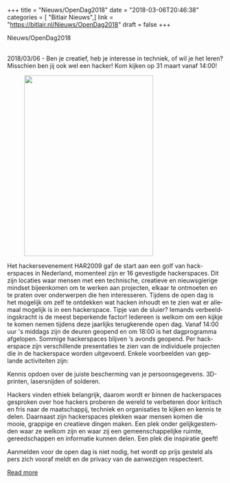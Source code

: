 +++
title = "Nieuws/OpenDag2018"
date = "2018-03-06T20:46:38"
categories = [ "Bitlair Nieuws",]
link = "https://bitlair.nl/Nieuws/OpenDag2018"
draft = false
+++

<div class="mw-content-ltr mw-parser-output" dir="ltr" lang="en"><p><a class="mw-selflink selflink">Nieuws/OpenDag2018</a>
</p></div><div class="mw-content-ltr mw-parser-output" dir="ltr" lang="en"><p><br />
2018/03/06 - Ben je creatief, heb je interesse in techniek, of wil je het leren? Misschien ben jij ook wel een hacker! Kom kijken op 31 maart vanaf 14:00!
</p>
<figure class="mw-default-size"><a class="mw-file-description" href="https://bitlair.nl/File:Opendag2018-voorkant.png"><img class="mw-file-element" height="421" src="https://bitlair.nl/images/thumb/4/4d/Opendag2018-voorkant.png/300px-Opendag2018-voorkant.png" width="300" /></a><figcaption></figcaption></figure>
<p>Het hackersevenement HAR2009 gaf de start aan een golf van hackerspaces in Nederland, momenteel zijn er 16 gevestigde hackerspaces. Dit zijn locaties waar mensen met een technische, creatieve en nieuwsgierige mindset bijeenkomen om te werken aan projecten, elkaar te ontmoeten en te praten over onderwerpen die hen interesseren. Tijdens de open dag is het mogelijk om zelf te ontdekken wat hacken inhoudt en te zien wat er allemaal mogelijk is in een hackerspace. Tipje van de sluier? Iemands verbeeldingskracht is de meest beperkende factor! Iedereen is welkom om een kijkje te komen nemen tijdens deze jaarlijks terugkerende open dag. Vanaf 14:00 uur 's middags zijn de deuren geopend en om 18:00 is het dagprogramma afgelopen. Sommige hackerspaces blijven ‘s avonds geopend. Per hackerspace zijn verschillende presentaties te zien van de individuele projecten die in de hackerspace worden uitgevoerd. Enkele voorbeelden van geplande activiteiten zijn:
</p><p>Kennis opdoen over de juiste bescherming van je persoonsgegevens. 3D-printen, lasersnijden of solderen.
</p><p>Hackers vinden ethiek belangrijk, daarom wordt er binnen de hackerspaces gesproken over hoe hackers proberen de wereld te verbeteren door kritisch en fris naar de maatschappij, techniek en organisaties te kijken en kennis te delen. Daarnaast zijn hackerspaces plekken waar mensen komen die mooie, grappige en creatieve dingen maken. Een plek onder gelijkgestemden waar ze welkom zijn en waar zij een gemeenschappelijke ruimte, gereedschappen en informatie kunnen delen. Een plek die inspiratie geeft!
</p><p>Aanmelden voor de open dag is niet nodig, het wordt op prijs gesteld als pers zich vooraf meldt en de privacy van de aanwezigen respecteert.
</p></div>

[Read more](https://bitlair.nl/Nieuws/OpenDag2018)
